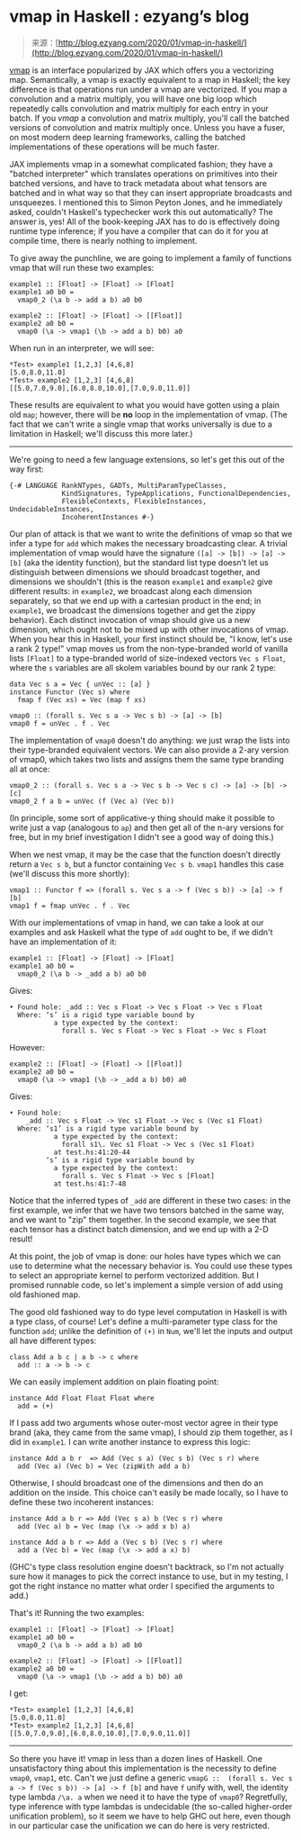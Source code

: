 <!--yml
category: 未分类
date: 2024-07-01 18:16:52
-->

# vmap in Haskell : ezyang’s blog

> 来源：[http://blog.ezyang.com/2020/01/vmap-in-haskell/](http://blog.ezyang.com/2020/01/vmap-in-haskell/)

[vmap](https://github.com/google/jax#auto-vectorization-with-vmap) is an interface popularized by JAX which offers you a vectorizing map. Semantically, a vmap is exactly equivalent to a map in Haskell; the key difference is that operations run under a vmap are vectorized. If you map a convolution and a matrix multiply, you will have one big loop which repeatedly calls convolution and matrix multiply for each entry in your batch. If you *vmap* a convolution and matrix multiply, you'll call the batched versions of convolution and matrix multiply once. Unless you have a fuser, on most modern deep learning frameworks, calling the batched implementations of these operations will be much faster.

JAX implements vmap in a somewhat complicated fashion; they have a "batched interpreter" which translates operations on primitives into their batched versions, and have to track metadata about what tensors are batched and in what way so that they can insert appropriate broadcasts and unsqueezes. I mentioned this to Simon Peyton Jones, and he immediately asked, couldn't Haskell's typechecker work this out automatically? The answer is, yes! All of the book-keeping JAX has to do is effectively doing runtime type inference; if you have a compiler that can do it for you at compile time, there is nearly nothing to implement.

To give away the punchline, we are going to implement a family of functions vmap that will run these two examples:

```
example1 :: [Float] -> [Float] -> [Float]
example1 a0 b0 =
  vmap0_2 (\a b -> add a b) a0 b0

example2 :: [Float] -> [Float] -> [[Float]]
example2 a0 b0 =
  vmap0 (\a -> vmap1 (\b -> add a b) b0) a0

```

When run in an interpreter, we will see:

```
*Test> example1 [1,2,3] [4,6,8]
[5.0,8.0,11.0]
*Test> example2 [1,2,3] [4,6,8]
[[5.0,7.0,9.0],[6.0,8.0,10.0],[7.0,9.0,11.0]]

```

These results are equivalent to what you would have gotten using a plain old `map`; however, there will be **no** loop in the implementation of vmap. (The fact that we can't write a single vmap that works universally is due to a limitation in Haskell; we'll discuss this more later.)

* * *

We're going to need a few language extensions, so let's get this out of the way first:

```
{-# LANGUAGE RankNTypes, GADTs, MultiParamTypeClasses,
             KindSignatures, TypeApplications, FunctionalDependencies,
             FlexibleContexts, FlexibleInstances, UndecidableInstances,
             IncoherentInstances #-}

```

Our plan of attack is that we want to write the definitions of vmap so that we infer a type for `add` which makes the necessary broadcasting clear. A trivial implementation of vmap would have the signature `([a] -> [b]) -> [a] -> [b]` (aka the identity function), but the standard list type doesn't let us distinguish between dimensions we should broadcast together, and dimensions we shouldn't (this is the reason `example1` and `example2` give different results: in `example2`, we broadcast along each dimension separately, so that we end up with a cartesian product in the end; in `example1`, we broadcast the dimensions together and get the zippy behavior). Each distinct invocation of vmap should give us a new dimension, which ought not to be mixed up with other invocations of vmap. When you hear this in Haskell, your first instinct should be, "I know, let's use a rank 2 type!" vmap moves us from the non-type-branded world of vanilla lists `[Float]` to a type-branded world of size-indexed vectors `Vec s Float`, where the `s` variables are all skolem variables bound by our rank 2 type:

```
data Vec s a = Vec { unVec :: [a] }
instance Functor (Vec s) where
  fmap f (Vec xs) = Vec (map f xs)

vmap0 :: (forall s. Vec s a -> Vec s b) -> [a] -> [b]
vmap0 f = unVec . f . Vec

```

The implementation of `vmap0` doesn't do anything: we just wrap the lists into their type-branded equivalent vectors. We can also provide a 2-ary version of vmap0, which takes two lists and assigns them the same type branding all at once:

```
vmap0_2 :: (forall s. Vec s a -> Vec s b -> Vec s c) -> [a] -> [b] -> [c]
vmap0_2 f a b = unVec (f (Vec a) (Vec b))

```

(In principle, some sort of applicative-y thing should make it possible to write just a vap (analogous to `ap`) and then get all of the n-ary versions for free, but in my brief investigation I didn't see a good way of doing this.)

When we nest vmap, it may be the case that the function doesn't directly return a `Vec s b`, but a functor containing `Vec s b`. `vmap1` handles this case (we'll discuss this more shortly):

```
vmap1 :: Functor f => (forall s. Vec s a -> f (Vec s b)) -> [a] -> f [b]
vmap1 f = fmap unVec . f . Vec

```

With our implementations of vmap in hand, we can take a look at our examples and ask Haskell what the type of `add` ought to be, if we didn't have an implementation of it:

```
example1 :: [Float] -> [Float] -> [Float]
example1 a0 b0 =
  vmap0_2 (\a b -> _add a b) a0 b0

```

Gives:

```
• Found hole: _add :: Vec s Float -> Vec s Float -> Vec s Float
  Where: ‘s’ is a rigid type variable bound by
           a type expected by the context:
             forall s. Vec s Float -> Vec s Float -> Vec s Float

```

However:

```
example2 :: [Float] -> [Float] -> [[Float]]
example2 a0 b0 =
  vmap0 (\a -> vmap1 (\b -> _add a b) b0) a0

```

Gives:

```
• Found hole:
    _add :: Vec s Float -> Vec s1 Float -> Vec s (Vec s1 Float)
  Where: ‘s1’ is a rigid type variable bound by
           a type expected by the context:
             forall s1\. Vec s1 Float -> Vec s (Vec s1 Float)
           at test.hs:41:20-44
         ‘s’ is a rigid type variable bound by
           a type expected by the context:
             forall s. Vec s Float -> Vec s [Float]
           at test.hs:41:7-48

```

Notice that the inferred types of `_add` are different in these two cases: in the first example, we infer that we have two tensors batched in the same way, and we want to "zip" them together. In the second example, we see that each tensor has a distinct batch dimension, and we end up with a 2-D result!

At this point, the job of vmap is done: our holes have types which we can use to determine what the necessary behavior is. You could use these types to select an appropriate kernel to perform vectorized addition. But I promised runnable code, so let's implement a simple version of add using old fashioned map.

The good old fashioned way to do type level computation in Haskell is with a type class, of course! Let's define a multi-parameter type class for the function `add`; unlike the definition of `(+)` in `Num`, we'll let the inputs and output all have different types:

```
class Add a b c | a b -> c where
  add :: a -> b -> c

```

We can easily implement addition on plain floating point:

```
instance Add Float Float Float where
  add = (+)

```

If I pass add two arguments whose outer-most vector agree in their type brand (aka, they came from the same vmap), I should zip them together, as I did in `example1`. I can write another instance to express this logic:

```
instance Add a b r  => Add (Vec s a) (Vec s b) (Vec s r) where
  add (Vec a) (Vec b) = Vec (zipWith add a b)

```

Otherwise, I should broadcast one of the dimensions and then do an addition on the inside. This choice can't easily be made locally, so I have to define these two incoherent instances:

```
instance Add a b r => Add (Vec s a) b (Vec s r) where
  add (Vec a) b = Vec (map (\x -> add x b) a)

instance Add a b r => Add a (Vec s b) (Vec s r) where
  add a (Vec b) = Vec (map (\x -> add a x) b)

```

(GHC's type class resolution engine doesn't backtrack, so I'm not actually sure how it manages to pick the correct instance to use, but in my testing, I got the right instance no matter what order I specified the arguments to add.)

That's it! Running the two examples:

```
example1 :: [Float] -> [Float] -> [Float]
example1 a0 b0 =
  vmap0_2 (\a b -> add a b) a0 b0

example2 :: [Float] -> [Float] -> [[Float]]
example2 a0 b0 =
  vmap0 (\a -> vmap1 (\b -> add a b) b0) a0

```

I get:

```
*Test> example1 [1,2,3] [4,6,8]
[5.0,8.0,11.0]
*Test> example2 [1,2,3] [4,6,8]
[[5.0,7.0,9.0],[6.0,8.0,10.0],[7.0,9.0,11.0]]

```

* * *

So there you have it! vmap in less than a dozen lines of Haskell. One unsatisfactory thing about this implementation is the necessity to define `vmap0`, `vmap1`, etc. Can't we just define a generic `vmapG ::  (forall s. Vec s a -> f (Vec s b)) -> [a] -> f [b]` and have `f` unify with, well, the identity type lambda `/\a. a` when we need it to have the type of `vmap0`? Regretfully, type inference with type lambdas is undecidable (the so-called higher-order unification problem), so it seem we have to help GHC out here, even though in our particular case the unification we can do here is very restricted.